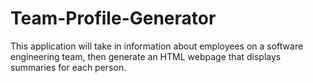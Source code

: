 # Team-Profile-Generator
This application will take in information about employees on a software engineering team, then generate an HTML webpage that displays summaries for each person. 
